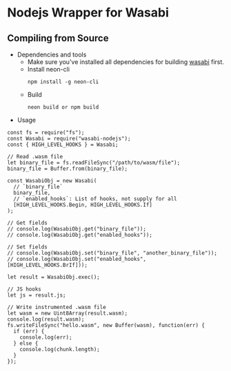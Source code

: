 # Nodejs Wrapper for Wasabi

## Compiling from Source

* Dependencies and tools
  * Make sure you've installed all dependencies for building [wasabi](https://github.com/danleh/wasabi) first.
  * Install neon-cli
    ```
    npm install -g neon-cli
    ```
  * Build
    ```
    neon build or npm build
    ```
* Usage

```
const fs = require("fs");
const Wasabi = require("wasabi-nodejs");
const { HIGH_LEVEL_HOOKS } = Wasabi;

// Read .wasm file
let binary_file = fs.readFileSync("/path/to/wasm/file");
binary_file = Buffer.from(binary_file);

const WasabiObj = new Wasabi(
  // `binary_file`
  binary_file,
  // `enabled_hooks`: List of hooks, not supply for all
  [HIGH_LEVEL_HOOKS.Begin, HIGH_LEVEL_HOOKS.If]
);

// Get fields
// console.log(WasabiObj.get("binary_file"));
// console.log(WasabiObj.get("enabled_hooks"));

// Set fields
// console.log(WasabiObj.set("binary_file", "another_binary_file"));
// console.log(WasabiObj.set("enabled_hooks", [HIGH_LEVEL_HOOKS.BrIf]));

let result = WasabiObj.exec();

// JS hooks
let js = result.js;

// Write instrumented .wasm file
let wasm = new Uint8Array(result.wasm);
console.log(result.wasm);
fs.writeFileSync("hello.wasm", new Buffer(wasm), function(err) {
  if (err) {
    console.log(err);
  } else {
    console.log(chunk.length);
  }
});
```
